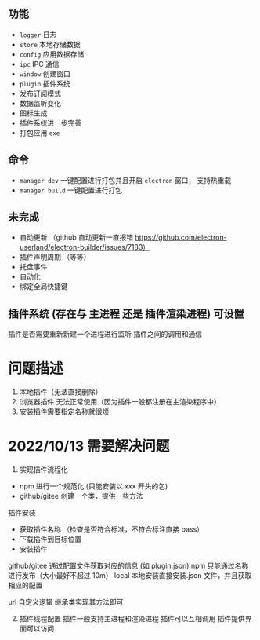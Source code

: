 ## 功能

- `logger` 日志
- `store` 本地存储数据
- `config` 应用数据存储
- `ipc` IPC 通信
- `window` 创建窗口
- `plugin` 插件系统
- 发布订阅模式
- 数据监听变化
- 图标生成
- 插件系统进一步完善
- 打包应用 `exe`

## 命令

- `manager dev` 一键配置进行打包并且开启 `electron` 窗口， 支持热重载
- `manager build` 一键配置进行打包

## 未完成

- 自动更新 （github 自动更新一直报错 https://github.com/electron-userland/electron-builder/issues/7183）
- 插件声明周期 （等等）
- 托盘事件
- 自动化
- 绑定全局快捷键

## 插件系统 (存在与 主进程 还是 插件渲染进程) 可设置

插件是否需要重新新建一个进程进行监听
插件之间的调用和通信

# 问题描述

1. 本地插件（无法直接删除）
2. 浏览器插件 无法正常使用（因为插件一般都注册在主渲染程序中）
3. 安装插件需要指定名称就很烦

# 2022/10/13 需要解决问题

1. 实现插件流程化

- npm 进行一个规范化 (只能安装以 xxx 开头的包)
- github/gitee 创建一个类，提供一些方法

插件安装

- 获取插件名称 （检查是否符合标准，不符合标注直接 pass）
- 下载插件到目标位置
- 安装插件

github/gitee 通过配置文件获取对应的信息 (如 plugin.json)
npm 只能通过名称进行发布（大小最好不超过 10m）
local 本地安装直接安装.json 文件，并且获取相应的配置

url 自定义逻辑 继承类实现其方法即可

2. 插件线程配置
   插件一般支持主进程和渲染进程
   插件可以互相调用
   插件提供界面可以访问
